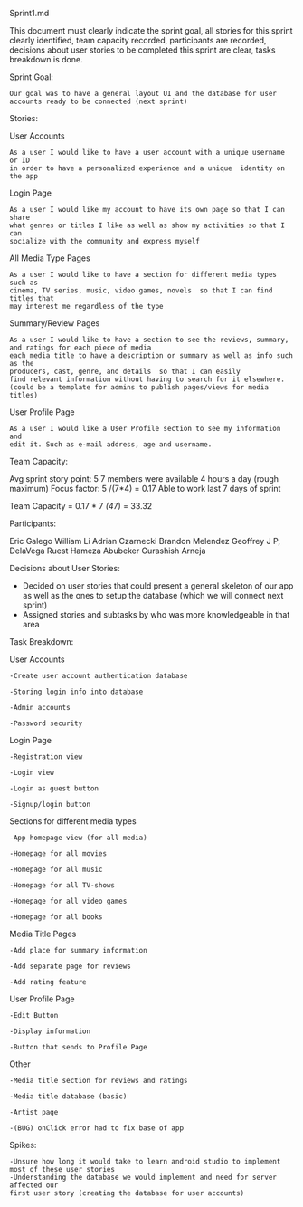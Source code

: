 Sprint1.md

This document must clearly indicate the sprint goal, all stories for this sprint clearly identified, team capacity recorded, participants are recorded, decisions about user stories to be completed this sprint are clear, tasks breakdown is done.

Sprint Goal:

    Our goal was to have a general layout UI and the database for user accounts ready to be connected (next sprint)

Stories:

User Accounts

    As a user I would like to have a user account with a unique username or ID
    in order to have a personalized experience and a unique  identity on the app

Login Page

    As a user I would like my account to have its own page so that I can share 
    what genres or titles I like as well as show my activities so that I can 
    socialize with the community and express myself

All Media Type Pages
  
    As a user I would like to have a section for different media types such as 
    cinema, TV series, music, video games, novels  so that I can find titles that 
    may interest me regardless of the type

Summary/Review Pages

    As a user I would like to have a section to see the reviews, summary, 
    and ratings for each piece of media
    each media title to have a description or summary as well as info such as the 
    producers, cast, genre, and details  so that I can easily
    find relevant information without having to search for it elsewhere.
    (could be a template for admins to publish pages/views for media titles)

User Profile Page
  
    As a user I would like a User Profile section to see my information and 
    edit it. Such as e-mail address, age and username.

Team Capacity: 

Avg sprint story point: 5
7 members were available
4 hours a day (rough maximum)
Focus factor: 5 /(7*4) = 0.17
Able to work last 7 days of sprint

Team Capacity = 0.17 * 7 *(4*7) = 33.32

Participants:

Eric Galego
William Li
Adrian Czarnecki
Brandon Melendez
Geoffrey J P, DelaVega Ruest
Hameza Abubeker
Gurashish Arneja

Decisions about User Stories:
  - Decided on user stories that could present a general skeleton of our app as well as the ones to setup the database (which we will connect next sprint)
  - Assigned stories and subtasks by who was more knowledgeable in that area

Task Breakdown:

User Accounts

    -Create user account authentication database
  
    -Storing login info into database
  
    -Admin accounts
  
    -Password security

Login Page

    -Registration view
  
    -Login view
  
    -Login as guest button
  
    -Signup/login button

Sections for different media types

    -App homepage view (for all media)
  
    -Homepage for all movies
  
    -Homepage for all music
  
    -Homepage for all TV-shows
  
    -Homepage for all video games
  
    -Homepage for all books

Media Title Pages

    -Add place for summary information
  
    -Add separate page for reviews
  
    -Add rating feature

User Profile Page

    -Edit Button
  
    -Display information
  
    -Button that sends to Profile Page

Other

    -Media title section for reviews and ratings
  
    -Media title database (basic)
  
    -Artist page
  
    -(BUG) onClick error had to fix base of app

Spikes:

    -Unsure how long it would take to learn android studio to implement most of these user stories
    -Understanding the database we would implement and need for server affected our 
    first user story (creating the database for user accounts)
